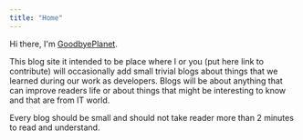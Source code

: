 ```yaml
---
title: "Home"
---
```


Hi there, I'm [GoodbyePlanet](https://github.com/GoodbyePlanet).

This blog site it intended to be place where I or you (put here link to contribute)
will occasionally add small trivial blogs about things that we learned during our work as developers.
Blogs will be about anything that can improve readers life or about things that might be interesting to know
and that are from IT world.

Every blog should be small and should not take reader more than 2 minutes to read and understand.
